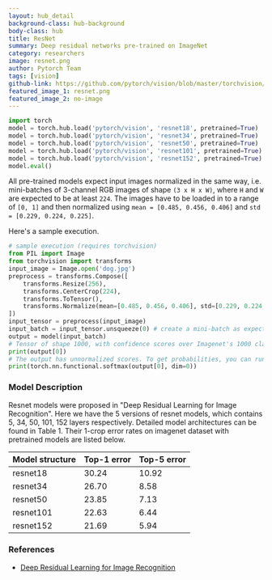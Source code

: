 ```yaml
---
layout: hub_detail
background-class: hub-background
body-class: hub
title: ResNet
summary: Deep residual networks pre-trained on ImageNet
category: researchers
image: resnet.png
author: Pytorch Team
tags: [vision]
github-link: https://github.com/pytorch/vision/blob/master/torchvision/models/resnet.py
featured_image_1: resnet.png
featured_image_2: no-image
---
```


```python
import torch
model = torch.hub.load('pytorch/vision', 'resnet18', pretrained=True)
model = torch.hub.load('pytorch/vision', 'resnet34', pretrained=True)
model = torch.hub.load('pytorch/vision', 'resnet50', pretrained=True)
model = torch.hub.load('pytorch/vision', 'resnet101', pretrained=True)
model = torch.hub.load('pytorch/vision', 'resnet152', pretrained=True)
model.eval()
```

All pre-trained models expect input images normalized in the same way,
i.e. mini-batches of 3-channel RGB images of shape `(3 x H x W)`, where `H` and `W` are expected to be at least `224`.
The images have to be loaded in to a range of `[0, 1]` and then normalized using `mean = [0.485, 0.456, 0.406]`
and `std = [0.229, 0.224, 0.225]`.

Here's a sample execution.

```python
# sample execution (requires torchvision)
from PIL import Image
from torchvision import transforms
input_image = Image.open('dog.jpg')
preprocess = transforms.Compose([
    transforms.Resize(256),
    transforms.CenterCrop(224),
    transforms.ToTensor(),
    transforms.Normalize(mean=[0.485, 0.456, 0.406], std=[0.229, 0.224, 0.225]),
])
input_tensor = preprocess(input_image)
input_batch = input_tensor.unsqueeze(0) # create a mini-batch as expected by the model
output = model(input_batch)
# Tensor of shape 1000, with confidence scores over Imagenet's 1000 classes
print(output[0])
# The output has unnormalized scores. To get probabilities, you can run a softmax on it.
print(torch.nn.functional.softmax(output[0], dim=0))

```

### Model Description

Resnet models were proposed in "Deep Residual Learning for Image Recognition".
Here we have the 5 versions of resnet models, which contains 5, 34, 50, 101, 152 layers respectively.
Detailed model architectures can be found in Table 1.
Their 1-crop error rates on imagenet dataset with pretrained models are listed below.

| Model structure | Top-1 error | Top-5 error |
| --------------- | ----------- | ----------- |
|  resnet18       | 30.24       | 10.92       |
|  resnet34       | 26.70       | 8.58        |
|  resnet50       | 23.85       | 7.13        |
|  resnet101      | 22.63       | 6.44        |
|  resnet152      | 21.69       | 5.94        |

### References

 - [Deep Residual Learning for Image Recognition](https://arxiv.org/abs/1512.03385)
